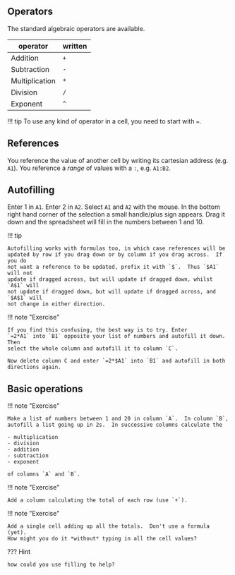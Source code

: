 ## Operators

The standard algebraic operators are available.

| operator       | written |
|----------------|---------|
| Addition       | `+`     |
| Subtraction    | `-`     |
| Multiplication | `*`     |
| Division       | `/`     |
| Exponent       | `^`     |

!!! tip
    To use any kind of operator in a cell, you need to start with `=`.
    
## References
You reference the value of another cell by writing its cartesian address (e.g.
`A1`). You reference a *range* of values with a `:`, e.g. `A1:B2`.

## Autofilling
Enter 1 in `A1`.  Enter 2 in `A2`.  Select `A1` and `A2` with the mouse.  In the
bottom right hand corner of the selection a small handle/plus sign appears.
Drag it down and the spreadsheet will fill in the numbers between 1 and 10.

!!! tip

    Autofilling works with formulas too, in which case references will be
    updated by row if you drag down or by column if you drag across.  If you do
    not want a reference to be updated, prefix it with `$`.  Thus `$A1` will not
    update if dragged across, but will update if dragged down, whilst `A$1` will
    not update if dragged down, but will update if dragged across, and `$A$1` will
    not change in either direction.  
    

!!! note "Exercise" 

    If you find this confusing, the best way is to try. Enter
    `=2*A1` into `B1` opposite your list of numbers and autofill it down.  Then
    select the whole column and autofill it to column `C`.
    
    Now delete column C and enter `=2*$A1` into `B1` and autofill in both
    directions again.
    
## Basic operations

!!! note "Exercise"

    Make a list of numbers between 1 and 20 in column `A`.  In column `B`,
    autofill a list going up in 2s.  In successive columns calculate the

    - multiplication
    - division
    - addition
    - subtraction
    - exponent
    
    of columns `A` and `B`.

!!! note "Exercise"

    Add a column calculating the total of each row (use `+`).
    
!!! note "Exercise"

    Add a single cell adding up all the totals.  Don't use a formula (yet).  
    How might you do it *without* typing in all the cell values?  
    
??? Hint

    how could you use filling to help?
